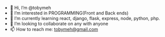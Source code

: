 - 👋 Hi, I’m @tobymeh
- 👀 I’m interested in PROGRAMMING(Front and Back ends)
- 🌱 I’m currently learning react, django, flask, express, node, python, php.
- 💞️ I’m looking to collaborate on any with anyone
- 📫 How to reach me: tobymeh@gmail.com

<!---
tobymeh/tobymeh is a ✨ special ✨ repository because its `README.md` (this file) appears on your GitHub profile.
You can click the Preview link to take a look at your changes.
--->
